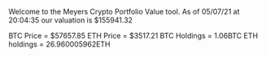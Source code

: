 Welcome to the Meyers Crypto Portfolio Value tool. 
As of 05/07/21 at 20:04:35 our valuation is $155941.32 

BTC Price = $57657.85
 ETH Price = $3517.21
BTC Holdings = 1.06BTC
 ETH holdings = 26.960005962ETH 
